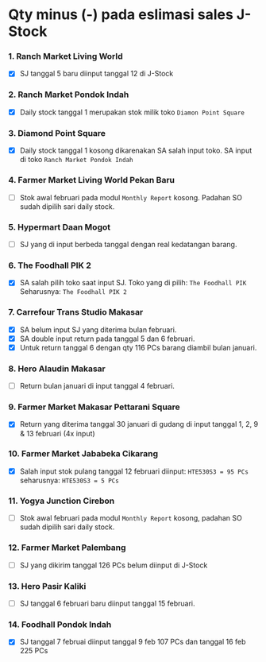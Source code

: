 # Qty minus (-) pada eslimasi sales J-Stock

### 1. Ranch Market Living World
- [X] SJ tanggal 5 baru diinput tanggal 12 di J-Stock

### 2. Ranch Market Pondok Indah
- [x] Daily stock tanggal 1 merupakan stok milik toko `Diamon Point Square`

### 3. Diamond Point Square
- [x] Daily stock tanggal 1 kosong dikarenakan SA salah input toko. SA input di toko `Ranch Market Pondok Indah` 

### 4. Farmer Market Living World Pekan Baru
- [ ] Stok awal februari pada modul `Monthly Report` kosong. Padahan SO sudah dipilih sari daily stock.

### 5. Hypermart Daan Mogot
- [ ] SJ yang di input berbeda tanggal dengan real kedatangan barang.

### 6. The Foodhall PIK 2
- [x] SA salah pilih toko saat input SJ. Toko yang di pilih: `The Foodhall PIK` Seharusnya: `The Foodhall PIK 2`

### 7. Carrefour Trans Studio Makasar
- [X] SA belum input SJ yang diterima bulan februari.
- [x] SA double input return pada tanggal 5 dan 6 februari.
- [X] Untuk return tanggal 6 dengan qty 116 PCs barang diambil bulan januari.

### 8. Hero Alaudin Makasar
- [ ] Return bulan januari di input tanggal 4 februari.

### 9. Farmer Market Makasar Pettarani Square
- [x] Return yang diterima tanggal 30 januari di gudang di input tanggal 1, 2, 9 & 13 februari (4x input)

### 10. Farmer Market Jababeka Cikarang
- [x] Salah input stok pulang tanggal 12 februari diinput: `HTE530S3 = 95 PCs` seharusnya: `HTE530S3 = 5 PCs`

### 11. Yogya Junction Cirebon
- [ ] Stok awal februari pada modul `Monthly Report` kosong, padahan SO sudah dipilih sari daily stock.

### 12. Farmer Market Palembang
- [ ] SJ yang dikirim tanggal 126 PCs belum diinput di J-Stock

### 13. Hero Pasir Kaliki
- [ ] SJ tanggal 6 februari baru diinput tanggal 15 februari.

### 14. Foodhall Pondok Indah
- [x] SJ tanggal 7 februai diinput tanggal 9 feb 107 PCs dan tanggal 16 feb 225 PCs
